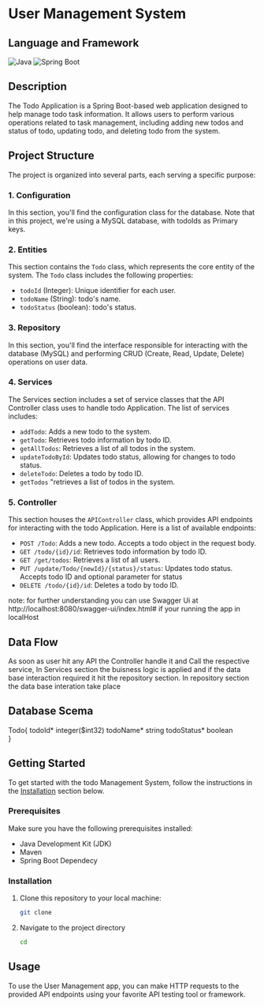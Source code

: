 # User Management System
## Language and Framework

![Java](https://img.shields.io/badge/Language-Java-green)
![Spring Boot](https://img.shields.io/badge/Framework-Spring%20Boot-brightgreen)

## Description

The Todo Application is a Spring Boot-based web application designed to help manage todo task information. It allows users to perform various operations related to task management, including adding new todos and status of todo, updating todo, and deleting todo from the system.

## Project Structure

The project is organized into several parts, each serving a specific purpose:

### 1. Configuration

In this section, you'll find the configuration class for the database. Note that in this project, we're using a MySQL database, with todoIds as Primary keys.

### 2. Entities

This section contains the `Todo` class, which represents the core entity of the system. The `Todo` class includes the following properties:

- `todoId` (Integer): Unique identifier for each user.
- `todoName` (String): todo's name.
- `todoStatus` (boolean): todo's status.


### 3. Repository

In this section, you'll find the interface responsible for interacting with the database (MySQL) and performing CRUD (Create, Read, Update, Delete) operations on user data.

### 4. Services

The Services section includes a set of service classes that the API Controller class uses to handle todo Application. The list of services includes:

- `addTodo`: Adds a new todo to the system.
- `getTodo`: Retrieves todo information by todo ID.
- `getAllTodos`: Retrieves a list of all todos in the system.
- `updateTodoById`: Updates todo status, allowing for changes to todo status.
- `deleteTodo`: Deletes a todo by todo ID.
- `getTodos` "retrieves a list of todos in the system.

### 5. Controller

This section houses the `APIController` class, which provides API endpoints for interacting with the todo Application. Here is a list of available endpoints:

- `POST /Todo`: Adds a new todo. Accepts a todo object in the request body.
- `GET /todo/{id}/id`: Retrieves todo information by todo ID.
- `GET /get/todos`: Retrieves a list of all users.
- `PUT /update/Todo/{newId}/{status}/status`: Updates todo status. Accepts todo ID and optional parameter for status 
- `DELETE /todo/{id}/id`: Deletes a todo by todo ID.

note: for further understanding you can use Swagger Ui at http://localhost:8080/swagger-ui/index.html# if your running the app in localHost
## Data Flow
As soon as user hit any API the Controller handle it and Call the respective service, In Services section the buisness logic is applied and if the data base interaction required it hit the repository section. In repository section the data base interation take place

## Database Scema
Todo{
todoId*	integer($int32)
todoName*	string
todoStatus*     boolean     
}

## Getting Started

To get started with the todo Management System, follow the instructions in the [Installation](#installation) section below.

### Prerequisites

Make sure you have the following prerequisites installed:

- Java Development Kit (JDK)
- Maven
- Spring Boot Dependecy

### Installation

1. Clone this repository to your local machine:

   ```bash
   git clone 
   
2. Navigate to the project directory

    ```bash
    cd 

## Usage

To use the User Management app, you can make HTTP requests to the provided API endpoints using your favorite API testing tool or framework.
